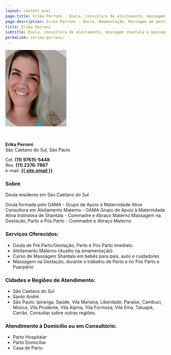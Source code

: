 ```yaml
---
layout: content_post
page-title: Erika Perroni - Doula, consultora de aleitamento, massagem shantala e massagem materna
page-description: Erika Perroni - Doula, Amamentação, Massagem em gestantes e shantala em bebês
title: Erika Perroni
subtitle: Doula, consultora de aleitamento, massagem shantala e massagem materna
permalink: /erika-perroni/
---
```


<div class="row block">
  <div class="col-md-3 col-sm-12">
    <div class="block">
      <img style="width: initial;" src="/img/perfil2.jpg" alt="Erika Perroni">
    </div>
  </div>
  <div class="col-md-9 col-sm-12">
    <div class="block">
      <p>&nbsp;</p>
      <p>
        <strong>Erika Perroni</strong><br>
        São Caetano do Sul, São Paulo
      </p>
      <p>
        Cel. <strong>(11) 97615-5448</strong><br>
        Res. <strong>(11) 2376-7867</strong><br>
        e-mail: <a href="mailto:{{ site.encryptedemail }}" onclick="this.href=this.href.replace(/ /g,'')"><strong>{{ site.email }}</strong></a>
      </p>
    </div>
  </div>
</div>

### Sobre
Doula residente em São Caetano do Sul

Doula formada pelo GAMA - Grupo de Apoio à Maternidade Ativa
Consultora em Aleitamento Materno - GAMA Grupo de Apoio à Maternidade Ativa
Instrutora de Shantala - Commadre e Abraço Materno
Massagem na Gestação, Parto e Pós Parto - Commadre e Abraço Materno

### Serviços Oferecidos:
- Doula de Pré Parto/Gestação, Parto e Pós Parto Imediato.
- Aleitamento Materno (Auxilio na amamentação)
- Curso de Massagem Shantala em bebês para pais, avós e cuidadores
- Massagem na Gestação, durante o trabalho de Parto e no Pós Parto e Puerpério

### Cidades e Regiões de Atendimento:
- São Caetano do Sul
- Santo André
- São Paulo: Ipiranga, Saúde, Vila Mariana, Liberdade, Paraíso, Cambuci, Moóca, Vila Prudente, Vila Alpina, Vila Formosa, Vila Ema, Tatuapé, Carrão. Consultar sobre outras regiões.

### Atendimento à Domicílio ou em Consultório:
- Parto Hospitalar
- Parto Domiciliar
- Casa de Parto.
